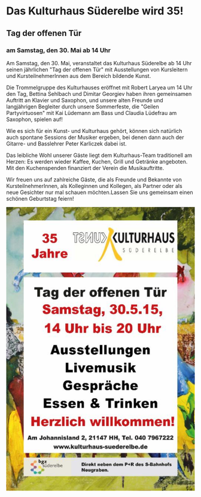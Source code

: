 # Das Kulturhaus Süderelbe wird 35!

## Tag der offenen Tür

### am Samstag, den 30. Mai ab 14 Uhr

Am Samstag, den 30. Mai, veranstaltet das Kulturhaus Süderelbe ab 14 Uhr
seinen jährlichen "Tag der offenen Tür" mit Ausstellungen von
Kursleitern und KursteilnehmerInnen aus dem Bereich bildende Kunst.

Die Trommelgruppe des Kulturhauses eröffnet mit Robert Laryea um 14 Uhr
den Tag, Bettina Sehlbach und Dimitar Georgiev haben ihren gemeinsamen
Auftritt an Klavier und Saxophon, und unsere alten Freunde und
langjährigen Begleiter durch unsere Sommerfeste, die "Geilen
Partyvirtuosen" mit Kai Lüdemann am Bass und Claudia Lüdefrau am
Saxophon, spielen auf!

Wie es sich für ein Kunst- und Kulturhaus gehört, können sich natürlich
auch spontane Sessions der Musiker ergeben, bei denen dann auch der
Gitarre- und Basslehrer Peter Karliczek dabei ist.

Das leibliche Wohl unserer Gäste liegt dem Kulturhaus-Team traditionell
am Herzen: Es werden wieder Kaffee, Kuchen, Grill und Getränke
angeboten. Mit den Kuchenspenden finanziert der Verein die
Musikauftritte.

Wir freuen uns auf zahlreiche Gäste, die als Freunde und Bekannte von
KursteilnehmerInnen, als Kolleginnen und Kollegen, als Partner oder als
neue Gesichter nur mal schauen möchten.Lassen Sie uns gemeinsam einen
schönen Geburtstag feiern!

![](/img/wsb_510x763_TdoffT$C3$BCr_300515.jpg)
